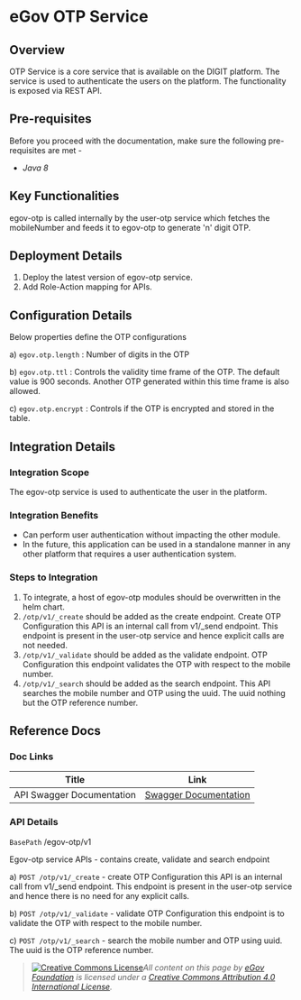 # eGov OTP Service

## Overview <a href="#overview" id="overview"></a>

OTP Service is a core service that is available on the DIGIT platform. The service is used to authenticate the users on the platform. The functionality is exposed via REST API.

## Pre-requisites <a href="#pre-requisites" id="pre-requisites"></a>

Before you proceed with the documentation, make sure the following pre-requisites are met -

* _Java 8_

## Key Functionalities <a href="#key-functionalities" id="key-functionalities"></a>

egov-otp is called internally by the user-otp service which fetches the mobileNumber and feeds it to egov-otp to generate 'n' digit OTP.

## Deployment Details <a href="#deployment-details" id="deployment-details"></a>

1. Deploy the latest version of egov-otp service.
2. Add Role-Action mapping for APIs.

## Configuration Details <a href="#configuration" id="configuration"></a>

Below properties define the OTP configurations

a) `egov.otp.length` : Number of digits in the OTP

b) `egov.otp.ttl` : Controls the validity time frame of the OTP. The default value is 900 seconds. Another OTP generated within this time frame is also allowed.

c) `egov.otp.encrypt` : Controls if the OTP is encrypted and stored in the table.

## Integration Details <a href="#integration" id="integration"></a>

### Integration Scope <a href="#integration-scope" id="integration-scope"></a>

The egov-otp service is used to authenticate the user in the platform.

### Integration Benefits <a href="#integration-benefits" id="integration-benefits"></a>

* Can perform user authentication without impacting the other module.
* In the future, this application can be used in a standalone manner in any other platform that requires a user authentication system.

### Steps to Integration <a href="#steps-to-integration" id="steps-to-integration"></a>

1. To integrate, a host of egov-otp modules should be overwritten in the helm chart.
2. `/otp/v1/_create` should be added as the create endpoint. Create OTP Configuration this API is an internal call from v1/\_send endpoint. This endpoint is present in the user-otp service and hence explicit calls are not needed.
3. `/otp/v1/_validate` should be added as the validate endpoint. OTP Configuration this endpoint validates the OTP with respect to the mobile number.
4. `/otp/v1/_search` should be added as the search endpoint. This API searches the mobile number and OTP using the uuid. The uuid nothing but the OTP reference number.

## Reference Docs <a href="#reference-docs" id="reference-docs"></a>

### Doc Links <a href="#doc-links" id="doc-links"></a>

| **Title**                 | **Link**                                                                                                                                                              |
| ------------------------- | --------------------------------------------------------------------------------------------------------------------------------------------------------------------- |
| API Swagger Documentation | [Swagger Documentation](https://editor.swagger.io/?url=https://raw.githubusercontent.com/egovernments/DIGIT-OSS/doc-patch/core-services/docs/egov-otp-contract.yml#!) |

### API Details <a href="#api-details" id="api-details"></a>

`BasePath` /egov-otp/v1

Egov-otp service APIs - contains create, validate and search endpoint

a) `POST /otp/v1/_create` - create OTP Configuration this API is an internal call from v1/\_send endpoint. This endpoint is present in the user-otp service and hence there is no need for any explicit calls.

b) `POST /otp/v1/_validate` - validate OTP Configuration this endpoint is to validate the OTP with respect to the mobile number.

c) `POST /otp/v1/_search` - search the mobile number and OTP using uuid. The uuid is the OTP reference number.





> [![Creative Commons License](https://i.creativecommons.org/l/by/4.0/80x15.png)_​_](http://creativecommons.org/licenses/by/4.0/)_All content on this page by_ [_eGov Foundation_](https://egov.org.in/) _is licensed under a_ [_Creative Commons Attribution 4.0 International License_](http://creativecommons.org/licenses/by/4.0/)_._

